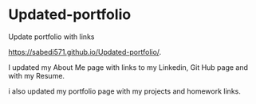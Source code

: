 # Updated-portfolio
Update portfolio with links

https://sabedi571.github.io/Updated-portfolio/.


I updated my About Me page with links to my Linkedin, Git Hub page and with my Resume.

i also updated my portfolio page with my projects and homework links.
